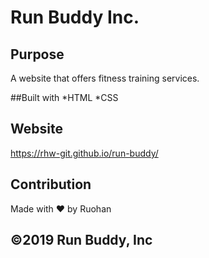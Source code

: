 # Run Buddy Inc.

## Purpose 

A website that offers fitness training services.

##Built with
*HTML
*CSS

## Website
https://rhw-git.github.io/run-buddy/

## Contribution

Made with ❤️ by Ruohan

## ©️2019 Run Buddy, Inc 
